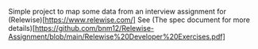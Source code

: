 Simple project to map some data from an interview assignment for (Relewise)[https://www.relewise.com/]
See (The spec document for more details)[https://github.com/bnm12/Relewise-Assignment/blob/main/Relewise%20Developer%20Exercises.pdf]
